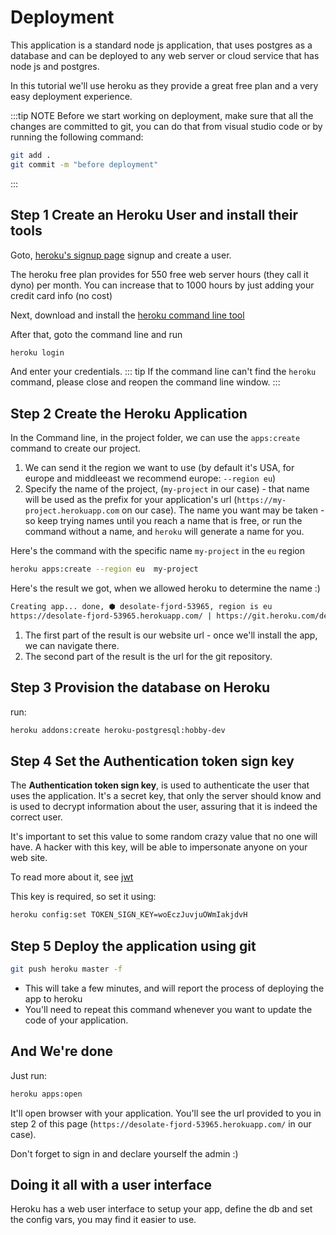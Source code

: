 # Deployment

This application is a standard node js application, that uses postgres as a database and can be deployed to any web server or cloud service that has node js and postgres.

In this tutorial we'll use heroku as they provide a great free plan and a very easy deployment experience.

:::tip NOTE
Before we start working on deployment, make sure that all the changes are committed to git, you can do that from visual studio code or by running the following command:
```sh
git add .
git commit -m "before deployment"
```
:::

## Step 1 Create an Heroku User and install their tools

Goto, [heroku's signup page](https://signup.heroku.com/) signup and create a user.

The heroku free plan provides for 550 free web server hours (they call it dyno) per month. You can increase that to 1000 hours by just adding your credit card info (no cost)

Next, download and install the [heroku command line tool](https://devcenter.heroku.com/articles/heroku-cli#download-and-install)

After that, goto the command line and run 
```sh
heroku login
```

And enter your credentials.
::: tip
If the command line can't find the `heroku` command, please close and reopen the command line window.
:::

## Step 2 Create the Heroku Application

In the Command line, in the project folder, we can use the `apps:create` command to create our project.
1. We can send it the region we want to use (by default it's USA, for europe and middleeast we recommend europe: `--region eu`)
2. Specify the name of the project, (`my-project` in our case) - that name will be used as the prefix for your application's url (`https://my-project.herokuapp.com` on our case). 
The name you want may be taken - so keep trying names until you reach a name that is free, or run the command without a name, and `heroku` will generate a name for you.

Here's the command with the specific name `my-project` in the `eu` region
```sh
heroku apps:create --region eu  my-project
```

Here's the result we got, when we allowed heroku to determine the name :)
```sh
Creating app... done, ⬢ desolate-fjord-53965, region is eu
https://desolate-fjord-53965.herokuapp.com/ | https://git.heroku.com/desolate-fjord-53965.git
```
1. The first part of the result is our website url - once we'll install the app, we can navigate there.
2. The second part of the result is the url for the git repository.

## Step 3 Provision the database on Heroku
run:
```sh
heroku addons:create heroku-postgresql:hobby-dev
```
## Step 4 Set the Authentication token sign key
The **Authentication token sign key**, is used to authenticate the user that uses the application. It's a secret key, that only the server should know and is used to decrypt information about the user, assuring that it is indeed the correct user.

It's important to set this value to some random crazy value that no one will have. A hacker with this key, will be able to impersonate anyone on your web site.

To read more about it, see [jwt](https://jwt.io/)

This key is required, so set it using:
```sh
heroku config:set TOKEN_SIGN_KEY=woEczJuvjuOWmIakjdvH
```

## Step 5 Deploy the application using git
```sh
git push heroku master -f
```

* This will take a few minutes, and will report the process of deploying the app to heroku
* You'll need to repeat this command whenever you want to update the code of your application.



## And We're done
Just run:
```sh
heroku apps:open
```
 It'll open browser with your application. You'll see the url provided to you in step 2 of this page  (`https://desolate-fjord-53965.herokuapp.com/` in our case).

Don't forget to sign in and declare yourself the admin :)

## Doing it all with a user interface
Heroku has a web user interface to setup your app, define the db and set the config vars, you may find it easier to use.


